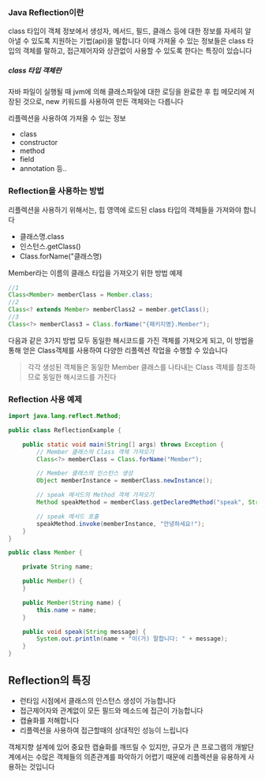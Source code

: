 ### Java Reflection이란

class 타입이 객체 정보에서
생성자, 메서드, 필드, 클래스 등에 대한 정보를 자세히 알아낼 수 있도록 지원하는 기법(api)을 말합니다
이때 가져올 수 있는 정보들은 class 타입의 객체를 말하고, 접근제어자와 상관없이 사용할 수 있도록 한다는 특징이 있습니다

##### class 타입 객체란

자바 파일이 실행될 때 jvm에 의해 클래스파일에 대한 로딩을 완료한 후 힙 메모리에 저장된 것으로, new 키워드를 사용하여 만든 객체와는 다릅니다

리플렉션을 사용하여 가져올 수 있는 정보

- class
- constructor
- method
- field
- annotation
  등..

### Reflection을 사용하는 방법

리플렉션을 사용하기 위해서는, 힙 영역에 로드된 class 타입의 객체들을 가져와야 합니다

- 클래스명.class
- 인스턴스.getClass()
- Class.forName("클래스명)

Member라는 이름의 클래스 타입을 가져오기 위한 방법 예제

```java
//1
Class<Member> memberClass = Member.class;
//2
Class<? extends Member> memberClass2 = member.getClass();
//3
Class<?> memberClass3 = Class.forName("{패키지명}.Member");
```

다음과 같은 3가지 방법 모두 동일한 해시코드를 가진 객체를 가져오게 되고, 이 방법을 통해 얻은 Class객체를 사용하여 다양한 리플렉션 작업을 수행할 수 있습니다

> 각각 생성된 객체들은 동일한 Member 클래스를 나타내는 Class 객체를 참조하므로 동일한 해시코드를 가진다

### Reflection 사용 예제

```java
import java.lang.reflect.Method;

public class ReflectionExample {

    public static void main(String[] args) throws Exception {
        // Member 클래스의 Class 객체 가져오기
        Class<?> memberClass = Class.forName("Member");

        // Member 클래스의 인스턴스 생성
        Object memberInstance = memberClass.newInstance();

        // speak 메서드의 Method 객체 가져오기
        Method speakMethod = memberClass.getDeclaredMethod("speak", String.class);

        // speak 메서드 호출
        speakMethod.invoke(memberInstance, "안녕하세요!");
    }
}

```

```java
public class Member {

    private String name;

    public Member() {
    }

    public Member(String name) {
        this.name = name;
    }

    public void speak(String message) {
        System.out.println(name + "이(가) 말합니다: " + message);
    }
}

```

## Reflection의 특징

- 런타임 시점에서 클래스의 인스턴스 생성이 가능합니다
- 접근제어자와 관계없이 모든 필드와 메소드에 접근이 가능합니다
- 캡슐화를 저해합니다
- 리플렉션을 사용하여 접근할때의 상대적인 성능이 느립니다

객체지향 설계에 있어 중요한 캡슐화를 깨뜨릴 수 있지만, 규모가 큰 프로그램의 개발단계에서는 수많은 객체들의 의존관계를 파악하기 어렵기 때문에 리플렉션을 유용하게 사용하는 것입니다
